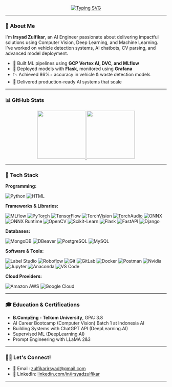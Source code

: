 <p align="center">
  <a href="#"><img src="https://readme-typing-svg.demolab.com?font=Fira+Code&size=24&pause=2000&color=4A71D9&center=true&vCenter=true&width=435&lines=Hi+there%F0%9F%91%8B!+I+am+Irsyad;Nice+to+meet+you!" alt="Typing SVG" /></a>
</p>

---

### 🧠 About Me

I'm **Irsyad Zulfikar**, an AI Engineer passionate about delivering impactful solutions using Computer Vision, Deep Learning, and Machine Learning. I've worked on vehicle detection systems, AI chatbots, CV parsing, and advanced model deployment.

- 🌟 Built ML pipelines using **GCP Vertex AI, DVC, and MLflow**
- 🤖 Deployed models with **Flask**, monitored using **Grafana**
- 📉 Achieved 86%+ accuracy in vehicle & waste detection models
- 🚀 Delivered production-ready AI systems that scale

---

### 📊 GitHub Stats
<p align="center">
<a href="https://github.com/saidis">
  <img height="150em" src="https://github-readme-stats-eight-theta.vercel.app/api?username=sadisad&show_icons=true&theme=algolia&include_all_commits=true&count_private=true"/>
  <img height="150em" src="https://github-readme-stats-eight-theta.vercel.app/api/top-langs/?username=sadisad&layout=compact&langs_count=8&theme=algolia"/>
</a>
</p>

---

### 🔧 Tech Stack

**Programming:**

![Python](https://img.shields.io/badge/Python-3776AB.svg?logo=python&logoColor=white)
![HTML](https://img.shields.io/badge/HTML-E34F26.svg?logo=html5&logoColor=white)

**Frameworks & Libraries:**

![MLflow](https://img.shields.io/badge/MLflow-0033AD.svg?logo=mlflow&logoColor=white)
![PyTorch](https://img.shields.io/badge/PyTorch-EE4C2C.svg?logo=PyTorch&logoColor=white)
![TensorFlow](https://img.shields.io/badge/Tensorflow-FE7A16.svg?logo=Tensorflow&logoColor=white)
![TorchVision](https://img.shields.io/badge/TorchVision-EE4C2C.svg?logo=PyTorch&logoColor=white)
![TorchAudio](https://img.shields.io/badge/TorchAudio-EE4C2C.svg?logo=PyTorch&logoColor=white)
![ONNX](https://img.shields.io/badge/ONNX-005CED.svg?logo=ONNX&logoColor=white)
![ONNX Runtime](https://img.shields.io/badge/ONNXRuntime-717272.svg?logo=ONNX&logoColor=white)
![OpenCV](https://img.shields.io/badge/OpenCV-5C3EE8.svg?logo=opencv&logoColor=white)
![Scikit-Learn](https://img.shields.io/badge/Scikit--Learn-F7931E.svg?logo=scikit-learn&logoColor=white)
![Flask](https://img.shields.io/badge/Flask-000000.svg?logo=flask&logoColor=white)
![FastAPI](https://img.shields.io/badge/FastAPI-009688.svg?logo=FastAPI&logoColor=white)
![Django](https://img.shields.io/badge/Django-092E20.svg?logo=django&logoColor=white)

**Databases:**

![MongoDB](https://img.shields.io/badge/MongoDB-47A248.svg?logo=mongodb&logoColor=white)
![DBeaver](https://img.shields.io/badge/DBeaver-372923.svg?logo=data:image/svg+xml;base64,...&logoColor=white)
![PostgreSQL](https://img.shields.io/badge/PostgreSQL-336791.svg?logo=postgresql&logoColor=white)
![MySQL](https://img.shields.io/badge/MySQL-4479A1.svg?logo=mysql&logoColor=white)

**Software & Tools:**

![Label Studio](https://img.shields.io/badge/Label%20Studio-FF6D61.svg?logoColor=white)
![Roboflow](https://img.shields.io/badge/Roboflow-7952F5.svg?logoColor=white)
![Git](https://img.shields.io/badge/Git-F05032.svg?logo=git&logoColor=white)
![GitLab](https://img.shields.io/badge/GitLab-FC6D26.svg?logo=gitlab&logoColor=white)
![Docker](https://img.shields.io/badge/Docker-2391E6.svg?logo=docker&logoColor=white)
![Postman](https://img.shields.io/badge/Postman-FF6C37?logo=postman&logoColor=white)
![Nvidia](https://img.shields.io/badge/NVIDIA-76B900?logo=nvidia&logoColor=white)
![Jupyter](https://img.shields.io/badge/Jupyter-F37626.svg?logo=jupyter&logoColor=white)
![Anaconda](https://img.shields.io/badge/Anaconda-44A833.svg?logo=anaconda&logoColor=white)
![VS Code](https://img.shields.io/badge/VS%20Code-007ACC.svg?logo=visual-studio-code&logoColor=white)

**Cloud Providers:**

![Amazon AWS](https://img.shields.io/badge/AWS-232F3E.svg?logo=amazonaws&logoColor=white)
![Google Cloud](https://img.shields.io/badge/Google%20Cloud-4285F4.svg?logo=googlecloud&logoColor=white)

---

### 🎓 Education & Certifications

- **B.CompEng - Telkom University**, GPA: 3.8
- AI Career Bootcamp (Computer Vision) Batch 1 at Indonesia AI
- Building Systems with ChatGPT API (DeepLearning.AI)
- Supervised ML (DeepLearning.AI)
- Prompt Engineering with LLaMA 2&3


---

### 🙋‍♂️ Let's Connect!

- 📧 Email: [zulfikarirsyad@gmail.com](mailto:zulfikarirsyad@gmail.com)
- 🔗 LinkedIn: [linkedin.com/in/irsyadzulfikar](https://www.linkedin.com/in/irsyadzulfikar)

---

